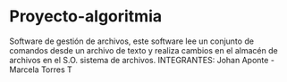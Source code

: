 # Proyecto-algoritmia
Software de gestión de archivos, este software lee un conjunto de comandos desde un archivo de texto y realiza cambios en el almacén de archivos en el S.O. sistema de archivos.
INTEGRANTES: Johan Aponte - Marcela Torres T
